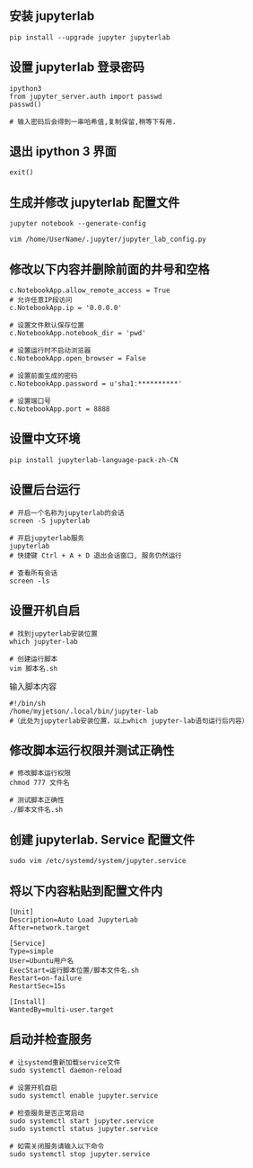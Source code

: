 ## 安装 jupyterlab
```shell
pip install --upgrade jupyter jupyterlab
```

## 设置 jupyterlab 登录密码
```shell
ipython3  
from jupyter_server.auth import passwd
passwd()  

# 输入密码后会得到一串哈希值,复制保留,稍等下有用. 
```

## 退出 ipython 3 界面
```shell
exit() 
```

## 生成并修改 jupyterlab 配置文件
```shell
jupyter notebook --generate-config

vim /home/UserName/.jupyter/jupyter_lab_config.py
```

## 修改以下内容并删除前面的井号和空格
```shell
c.NotebookApp.allow_remote_access = True
# 允许任意IP段访问
c.NotebookApp.ip = '0.0.0.0'

# 设置文件默认保存位置  
c.NotebookApp.notebook_dir = 'pwd'

# 设置运行时不启动浏览器
c.NotebookApp.open_browser = False

# 设置前面生成的密码
c.NotebookApp.password = u'sha1:**********'

# 设置端口号
c.NotebookApp.port = 8888
```

## 设置中文环境
```shell
pip install jupyterlab-language-pack-zh-CN
```

## 设置后台运行
```shell
# 开启一个名称为jupyterlab的会话
screen -S jupyterlab

# 开启jupyterlab服务
jupyterlab
# 快捷键 Ctrl + A + D 退出会话窗口, 服务仍然运行  

# 查看所有会话
screen -ls
```

## 设置开机自启
```shell
# 找到jupyterlab安装位置
which jupyter-lab

# 创建运行脚本
vim 脚本名.sh
```

输入脚本内容
```shell
#!/bin/sh  
/home/myjetson/.local/bin/jupyter-lab
#（此处为jupyterlab安装位置，以上which jupyter-lab语句运行后内容）
```

## 修改脚本运行权限并测试正确性
```shell
# 修改脚本运行权限
chmod 777 文件名

# 测试脚本正确性
./脚本文件名.sh
```


## 创建 jupyterlab. Service 配置文件
```shell
sudo vim /etc/systemd/system/jupyter.service
```

## 将以下内容粘贴到配置文件内
```shell
[Unit]  
Description=Auto Load JupyterLab  
After=network.target  
  
[Service]  
Type=simple  
User=Ubuntu用户名  
ExecStart=运行脚本位置/脚本文件名.sh  
Restart=on-failure  
RestartSec=15s  
  
[Install]  
WantedBy=multi-user.target
```

## 启动并检查服务
```shell
# 让systemd重新加载service文件 
sudo systemctl daemon-reload

# 设置开机自启
sudo systemctl enable jupyter.service

# 检查服务是否正常启动
sudo systemctl start jupyter.service  
sudo systemctl status jupyter.service

# 如需关闭服务请输入以下命令
sudo systemctl stop jupyter.service
```